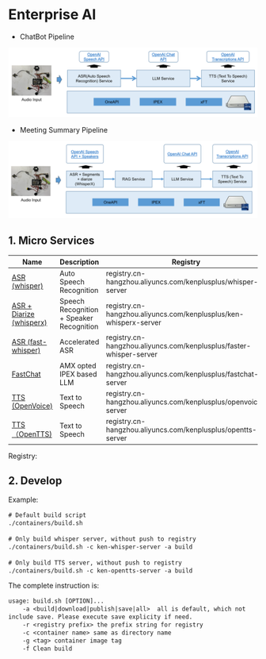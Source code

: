 # Enterprise AI

- ChatBot Pipeline

![](/docs/chatbot-pipeline-overview.png)

- Meeting Summary Pipeline

![](/docs/meeting-summary-pipeline-overview.png)

## 1. Micro Services



| Name | Description | Registry |
| ---- | ----------- | ----- |
| [ASR (whisper)](/containers/whisper-server/README.md)  | Auto Speech Recognition | registry.cn-hangzhou.aliyuncs.com/kenplusplus/whisper-server |
| [ASR + Diarize (whisperx)](/containers/ken-whisperx-server/README.md) | Speech Recognition + Speaker Recognition | registry.cn-hangzhou.aliyuncs.com/kenplusplus/ken-whisperx-server |
| [ASR (fast-whisper)](/containers/faster-whisper-server/README.md) | Accelerated ASR | registry.cn-hangzhou.aliyuncs.com/kenplusplus/faster-whisper-server |
| [FastChat](/containers/fastchat-server/README.md) | AMX opted IPEX based LLM | registry.cn-hangzhou.aliyuncs.com/kenplusplus/fastchat-server |
| [TTS (OpenVoice)](/containers/openvoice-server/README.md) | Text to Speech | registry.cn-hangzhou.aliyuncs.com/kenplusplus/openvoice-server |
| [TTS （OpenTTS)](/containers/opentts-server/) | Text to Speech | registry.cn-hangzhou.aliyuncs.com/kenplusplus/opentts-server |

Registry:
## 2. Develop

Example:

```shell
# Default build script
./containers/build.sh

# Only build whisper server, without push to registry
./containers/build.sh -c ken-whisper-server -a build

# Only build TTS server, without push to registry
./containers/build.sh -c ken-opentts-server -a build
```

The complete instruction is:

```shell
usage: build.sh [OPTION]...
    -a <build|download|publish|save|all>  all is default, which not include save. Please execute save explicity if need.
    -r <registry prefix> the prefix string for registry
    -c <container name> same as directory name
    -g <tag> container image tag
    -f Clean build
```
